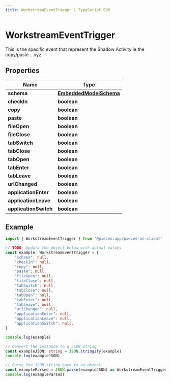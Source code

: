 ```yaml
---
title: WorkstreamEventTrigger | TypeScript SDK
---
```



# WorkstreamEventTrigger

This is the specific event that represent the Shadow Activity ie the copy/paste ...xyz

## Properties

Name | Type
------------ | -------------
**schema** | [**EmbeddedModelSchema**](EmbeddedModelSchema)
**checkIn** | **boolean**
**copy** | **boolean**
**paste** | **boolean**
**fileOpen** | **boolean**
**fileClose** | **boolean**
**tabSwitch** | **boolean**
**tabClose** | **boolean**
**tabOpen** | **boolean**
**tabEnter** | **boolean**
**tabLeave** | **boolean**
**urlChanged** | **boolean**
**applicationEnter** | **boolean**
**applicationLeave** | **boolean**
**applicationSwitch** | **boolean**

## Example

```typescript
import { WorkstreamEventTrigger } from '@pieces.app/pieces-os-client'

// TODO: Update the object below with actual values
const example: WorkstreamEventTrigger = {
    "schema": null,
    "checkIn": null,
    "copy": null,
    "paste": null,
    "fileOpen": null,
    "fileClose": null,
    "tabSwitch": null,
    "tabClose": null,
    "tabOpen": null,
    "tabEnter": null,
    "tabLeave": null,
    "urlChanged": null,
    "applicationEnter": null,
    "applicationLeave": null,
    "applicationSwitch": null,
}

console.log(example)

// Convert the instance to a JSON string
const exampleJSON: string = JSON.stringify(example)
console.log(exampleJSON)

// Parse the JSON string back to an object
const exampleParsed = JSON.parse(exampleJSON) as WorkstreamEventTrigger
console.log(exampleParsed)
```


